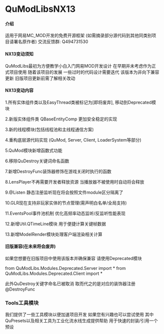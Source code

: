 # QuModLibsNX13

#### 介绍
适用于网易MC_MOD开发的免费开源框架 (如需摘录部分源代码到其他同类别项目请署名原作者)
交流反馈群: Q494731530


#### NX13变动须知
QuModLibs最初为方便教学小白入门网易MOD开发设计 在早期并未考虑作为正式项目使用
随着该项目的发展 一些过时的代码设计需要迭代 该版本为非向下兼容更新 旧版项目更新前需了解相关改动


#### NX13变动内容
1.所有实体组件类以及EasyThread类被标记为[即将废弃], 移动到Deprecated模块

2.新版实体组件类 QBaseEntityComp 更加安全稳定的实现

3.新的线程模块(包括线程池和主线程通信方案)

4.重构底层源代码实现 (QuMod, Server, Client, LoaderSystem等部分)

5.QuMod模块新增函数式功能

6.移除QuDestroy关键词命名函数

7.新增DestroyFunc装饰器修饰在游戏关闭时执行的函数

8.LensPlayer不再需要开发者释放资源 当播放器不被使用时自动将会释放

9.@Listen 静态注册监听现在将会按照文件module区分隔离了

10.GLR现在支持非玩家实体的节点管理(需声明白名单/全局支持)

11.EventsPool事件池机制 优化高频率动态监听/反监听性能表现

12.新增Util.QTimeLine模块 用于便捷计算关键帧数据

13.新增ModelRender模块处理客户端渲染相关计算


#### 旧版兼容(在未来将会废弃)
如果您想要在旧版项目中使用该版本并确保兼容 请使用Deprecated模块

from QuModLibs.Modules.Deprecated.Server import *
from QuModLibs.Modules.Deprecated.Client import *

此外QuDestroy关键字命名已被取消 取而代之的是对应的装饰器注册@DestroyFunc


### Tools工具模块
我们提供了一些工具模块以便加速项目开发 如果您有兴趣也可以尝试使用
其中QuPresets以及相关工具为工业化流水线生成提供帮助 用于快速的封装/引用一个预设